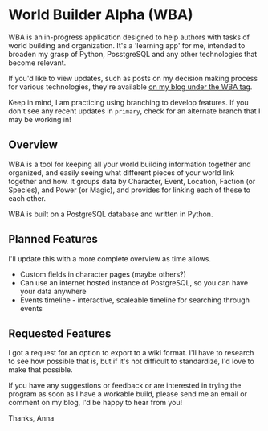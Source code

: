 # World Builder Alpha (WBA)

WBA is an in-progress application designed to help authors with tasks of world building and organization. It's a 'learning app' for me, intended to broaden my grasp of Python, PosstgreSQL and any other technologies that become relevant.

If you'd like to view updates, such as posts on my decision making process for various technologies, they're available [on my blog under the WBA tag](https://annardunster.com/tag/wba/). 

Keep in mind, I am practicing using branching to develop features. If you don't see any recent updates in `primary`, check for an alternate branch that I may be working in!

## Overview

WBA is a tool for keeping all your world building information together and organized, and easily seeing what different pieces of your world link together and how. It groups data by Character, Event, Location, Faction (or Species), and Power (or Magic), and provides for linking each of these to each other.

WBA is built on a PostgreSQL database and written in Python. 

## Planned Features

I'll update this with a more complete overview as time allows.

- Custom fields in character pages (maybe others?)
- Can use an internet hosted instance of PostgreSQL, so you can have your data anywhere
- Events timeline - interactive, scaleable timeline for searching through events

## Requested Features

I got a request for an option to export to a wiki format. I'll have to research to see how possible that is, but if it's not difficult to standardize, I'd love to make that possible. 


If you have any suggestions or feedback or are interested in trying the program as soon as I have a workable build, please send me an email or comment on my blog, I'd be happy to hear from you!

Thanks,
Anna
